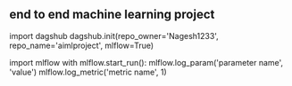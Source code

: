 ## end to end machine learning project


import dagshub
dagshub.init(repo_owner='Nagesh1233', repo_name='aimlproject', mlflow=True)

import mlflow
with mlflow.start_run():
  mlflow.log_param('parameter name', 'value')
  mlflow.log_metric('metric name', 1)